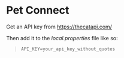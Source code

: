 # Pet Connect

Get an API key from https://thecatapi.com/ 

Then add it to the *local.properties* file like so:

>```API_KEY=your_api_key_without_quotes```
